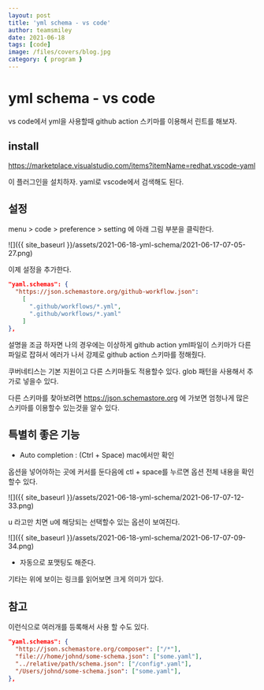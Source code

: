 ```yaml
---
layout: post
title: 'yml schema - vs code'
author: teamsmiley
date: 2021-06-18
tags: [code]
image: /files/covers/blog.jpg
category: { program }
---
```


# yml schema - vs code

vs code에서 yml을 사용할때 github action 스키마를 이용해서 린트를 해보자.

## install

<https://marketplace.visualstudio.com/items?itemName=redhat.vscode-yaml>

이 플러그인을 설치하자. yaml로 vscode에서 검색해도 된다.

## 설정

menu > code > preference > setting 에 아래 그림 부분을 클릭한다.

![]({{ site_baseurl }}/assets/2021-06-18-yml-schema/2021-06-17-07-05-27.png)

이제 설정을 추가한다.

```json
"yaml.schemas": {
  "https://json.schemastore.org/github-workflow.json":
    [
      ".github/workflows/*.yml",
      ".github/workflows/*.yaml"
    ]
},
```

설명을 조금 하자면 나의 경우에는 이상하게 github action yml파일이 스키마가 다른 파일로 잡혀서 에러가 나서 강제로 github action 스키마를 정해줬다.

쿠버네티스는 기본 지원이고 다른 스키마들도 적용할수 있다. glob 패턴을 사용해서 추가로 넣을수 있다.

다른 스키마를 찾아보려면 https://json.schemastore.org 에 가보면 엄청나게 많은 스키마를 이용할수 있는것을 알수 있다.

## 특별히 좋은 기능

- Auto completion : (Ctrl + Space) mac에서만 확인

옵션을 넣어야하는 곳에 커서를 둔다음에 ctl + space를 누르면 옵션 전체 내용을 확인할수 있다.

![]({{ site_baseurl }}/assets/2021-06-18-yml-schema/2021-06-17-07-12-33.png)

u 라고만 치면 u에 해당되는 선택할수 있는 옵션이 보여진다.

![]({{ site_baseurl }}/assets/2021-06-18-yml-schema/2021-06-17-07-09-34.png)

- 자동으로 포맷팅도 해준다.

기타는 위에 보이는 링크를 읽어보면 크게 의미가 있다.

## 참고

이런식으로 여러개를 등록해서 사용 할 수도 있다.

```json
"yaml.schemas": {
  "http://json.schemastore.org/composer": ["/*"],
  "file:///home/johnd/some-schema.json": ["some.yaml"],
  "../relative/path/schema.json": ["/config*.yaml"],
  "/Users/johnd/some-schema.json": ["some.yaml"],
},
```
